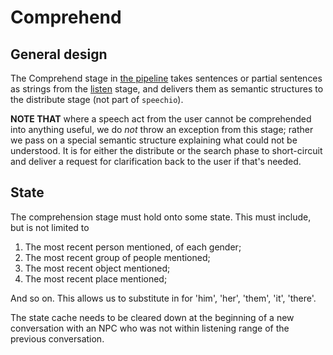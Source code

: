 # Comprehend

## General design

The Comprehend stage in [the pipeline](intro.html) takes sentences or partial sentences as strings from the [listen](listen.html) stage, and delivers them as semantic structures to the distribute stage (not part of `speechio`).

**NOTE THAT** where a speech act from the user cannot be comprehended into 
anything useful, we do *not* throw an exception from this stage; rather we pass
on a special semantic structure explaining what could not be understood. It is
for either the distribute or the search phase to short-circuit and deliver a
request for clarification back to the user if that's needed. 

## State

The comprehension stage must hold onto some state. This must include, but is not
limited to

1. The most recent person mentioned, of each gender;
2. The most recent group of people mentioned;
3. The most recent object mentioned;
4. The most recent place mentioned;

And so on. This allows us to substitute in for 'him', 'her', 'them', 'it', 'there'.

The state cache needs to be cleared down at the beginning of a new conversation 
with an NPC who was not within listening range of the previous conversation.